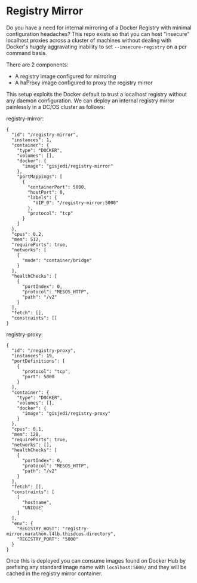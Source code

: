 # Registry Mirror

Do you have a need for internal mirroring of a Docker Registry with minimal configuration headaches? This repo exists so that you can host "insecure" localhost proxies across a cluster of machines without dealing with Docker's hugely aggravating inability to set `--insecure-registry` on a per command basis.

There are 2 components:

* A registry image configured for mirroring
* A haProxy image configured to proxy the registry mirror

This setup exploits the Docker default to trust a localhost registry without any daemon configuration. We can deploy an internal registry mirror painlessly in a DC/OS cluster as follows:

registry-mirror:

```
{
  "id": "/registry-mirror",
  "instances": 1,
  "container": {
    "type": "DOCKER",
    "volumes": [],
    "docker": {
      "image": "gisjedi/registry-mirror"
    },
    "portMappings": [
      {
        "containerPort": 5000,
        "hostPort": 0,
        "labels": {
          "VIP_0": "/registry-mirror:5000"
        },
        "protocol": "tcp"
      }
    ]
  },
  "cpus": 0.2,
  "mem": 512,
  "requirePorts": true,
  "networks": [
    {
      "mode": "container/bridge"
    }
  ],
  "healthChecks": [
    {
      "portIndex": 0,
      "protocol": "MESOS_HTTP",
      "path": "/v2"
    }
  ],
  "fetch": [],
  "constraints": []
}
```

registry-proxy:

```
{
  "id": "/registry-proxy",
  "instances": 19,
  "portDefinitions": [
    {
      "protocol": "tcp",
      "port": 5000
    }
  ],
  "container": {
    "type": "DOCKER",
    "volumes": [],
    "docker": {
      "image": "gisjedi/registry-proxy"
    }
  },
  "cpus": 0.1,
  "mem": 128,
  "requirePorts": true,
  "networks": [],
  "healthChecks": [
    {
      "portIndex": 0,
      "protocol": "MESOS_HTTP",
      "path": "/v2"
    }
  ],
  "fetch": [],
  "constraints": [
    [
      "hostname",
      "UNIQUE"
    ]
  ],
  "env": {
    "REGISTRY_HOST": "registry-mirror.marathon.l4lb.thisdcos.directory",
    "REGISTRY_PORT": "5000"
  }
}
```

Once this is deployed you can consume images found on Docker Hub by prefixing any standard image name with `localhost:5000/` and they will be cached in the registry mirror container.
